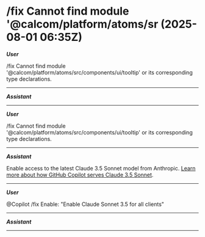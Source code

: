 <!-- Generated by SpecStory -->

# /fix Cannot find module '@calcom/platform/atoms/sr (2025-08-01 06:35Z)

_**User**_

/fix Cannot find module '@calcom/platform/atoms/src/components/ui/tooltip' or its corresponding type declarations.

---

_**Assistant**_



---

_**User**_

/fix Cannot find module '@calcom/platform/atoms/src/components/ui/tooltip' or its corresponding type declarations.

---

_**Assistant**_

Enable access to the latest Claude 3.5 Sonnet model from Anthropic. [Learn more about how GitHub Copilot serves Claude 3.5 Sonnet](https://docs.github.com/copilot/using-github-copilot/using-claude-sonnet-in-github-copilot).

---

_**User**_

@Copilot /fix Enable: "Enable Claude Sonnet 3.5 for all clients"

---

_**Assistant**_



---

